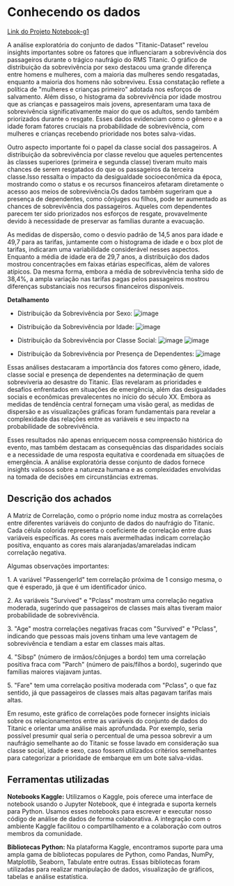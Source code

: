 # Conhecendo os dados
[Link do Projeto Notebook-g1](/src/[article-name.md](/src/notebook-g1-titanicsp.md))

A análise exploratória do conjunto de dados "Titanic-Dataset" revelou insights importantes sobre os fatores que influenciaram a sobrevivência dos passageiros durante o trágico naufrágio do RMS Titanic. O gráfico de distribuição da sobrevivência por sexo destacou
uma grande diferença  entre homens e mulheres, com a maioria das mulheres sendo resgatadas, enquanto a maioria dos homens não sobreviveu. Essa constatação reflete a política de "mulheres e crianças primeiro" adotada nos esforços de salvamento. Além disso, o histograma
da sobrevivência por idade mostrou que as crianças e passageiros mais jovens, apresentaram uma taxa de sobrevivência significativamente maior do que os adultos, sendo também priorizados durante o resgate. Esses dados evidenciam como o gênero e a idade foram fatores 
cruciais na probabilidade de sobrevivência, com mulheres e crianças recebendo prioridade nos botes salva-vidas.

Outro aspecto importante foi o papel da classe social dos passageiros. A distribuição da sobrevivência por classe revelou que aqueles pertencentes às classes superiores (primeira e segunda classe) tiveram muito mais chances de serem resgatados do que os passageiros da 
terceira classe.Isso ressalta o impacto da desigualdade socioeconômica da época, mostrando como o status e os recursos financeiros afetaram diretamente o acesso aos meios de sobrevivência.Os dados também sugeriram que a presença de dependentes, como cônjuges ou filhos, 
pode ter aumentado as chances de sobrevivência dos passageiros. Aqueles com dependentes parecem ter sido priorizados nos esforços de resgate, provavelmente devido à necessidade de preservar as famílias durante a evacuação.

As medidas de dispersão, como o desvio padrão de 14,5 anos para idade e 49,7 para as tarifas, juntamente com o histograma de idade e o box plot de tarifas, indicaram uma variabilidade considerável nesses aspectos. Enquanto a média de idade era de 29,7 anos, a distribuição 
dos dados mostrou concentrações em faixas etárias específicas, além de valores atípicos. Da mesma forma, embora a média de sobrevivência tenha sido de 38,4%, a ampla variação nas tarifas pagas pelos passageiros mostrou diferenças substanciais nos recursos financeiros disponíveis.

**Detalhamento** 

* Distribuição da Sobrevivência por Sexo:
![image](https://github.com/ICEI-PUC-Minas-PMV-SI/pmv-si-2024-1-pe7-t1-titanicsurvivalprediction_ex7-g1/assets/81273082/18713b55-68ad-4452-87d0-5f417aa6bea6)

* Distribuição da Sobrevivência por Idade:
![image](https://github.com/ICEI-PUC-Minas-PMV-SI/pmv-si-2024-1-pe7-t1-titanicsurvivalprediction_ex7-g1/assets/81273082/e529c20e-5484-4399-90d6-52169734e6c6)


* Distribuição da Sobrevivência por Classe Social:
![image](https://github.com/ICEI-PUC-Minas-PMV-SI/pmv-si-2024-1-pe7-t1-titanicsurvivalprediction_ex7-g1/assets/81273082/8bc57c48-e267-4844-b663-90d9d0f20ee9)
![image](https://github.com/ICEI-PUC-Minas-PMV-SI/pmv-si-2024-1-pe7-t1-titanicsurvivalprediction_ex7-g1/assets/81273082/6ef0fa38-570e-46ef-864e-493cd3e5f3d2)

* Distribuição da Sobrevivência por Presença de Dependentes:
![image](https://github.com/ICEI-PUC-Minas-PMV-SI/pmv-si-2024-1-pe7-t1-titanicsurvivalprediction_ex7-g1/assets/81273082/e18ee934-e1a8-49de-9a17-8184a8a9c1f3)


Essas análises destacaram a importância dos fatores como gênero, idade, classe social e presença de dependentes na determinação de quem sobreviveria ao desastre do Titanic. Elas revelaram as prioridades e desafios enfrentados em situações de emergência, além das desigualdades 
sociais e econômicas prevalecentes no início do século XX. Embora as medidas de tendência central forneçam uma visão geral, as medidas de dispersão e as visualizações gráficas foram  fundamentais para revelar a complexidade das relações entre as variáveis e seu impacto 
na probabilidade de sobrevivência.

Esses resultados não apenas enriquecem nossa compreensão histórica do evento, mas também destacam as consequências das disparidades sociais e a necessidade de uma resposta equitativa e coordenada em situações de emergência. A análise exploratória desse conjunto de dados
fornece insights valiosos sobre a natureza humana e as complexidades envolvidas na tomada de decisões em circunstâncias extremas.

## Descrição dos achados

A Matriz de Correlação, como o próprio nome induz mostra as correlações entre diferentes variáveis do conjunto de dados do naufrágio do Titanic. Cada célula colorida representa o coeficiente de correlação entre duas variáveis específicas. As cores mais avermelhadas indicam correlação positiva, enquanto as cores mais alaranjadas/amareladas indicam correlação negativa.
 
Algumas observações importantes:
 
1.⁠ ⁠A variável "PassengerId" tem correlação próxima de 1 consigo mesma, o que é esperado, já que é um identificador único.
 
2.⁠ ⁠As variáveis "Survived" e "Pclass" mostram uma correlação negativa moderada, sugerindo que passageiros de classes mais altas tiveram maior probabilidade de sobrevivência.
 
3.⁠ ⁠"Age" mostra correlações negativas fracas com "Survived" e "Pclass", indicando que pessoas mais jovens tinham uma leve vantagem de sobrevivência e tendiam a estar em classes mais altas.
 
4.⁠ ⁠"Sibsp" (número de irmãos/cônjuges a bordo) tem uma correlação positiva fraca com "Parch" (número de pais/filhos a bordo), sugerindo que famílias maiores viajavam juntas.
 
5.⁠ ⁠"Fare" tem uma correlação positiva moderada com "Pclass", o que faz sentido, já que passageiros de classes mais altas pagavam tarifas mais altas.
 
Em resumo, este gráfico de correlações pode fornecer insights iniciais sobre os relacionamentos entre as variáveis do conjunto de dados do Titanic e orientar uma análise mais aprofundada. Por exemplo, seria possível presumir qual seria o percentual de uma pessoa sobrevir a um naufrágio semelhante ao do Titanic se fosse lavado em consideração sua classe social, idade e sexo, caso fossem utilizados critérios semelhantes para categorizar a prioridade de embarque em um bote salva-vidas. 

## Ferramentas utilizadas

**Notebooks Kaggle:** Utilizamos o Kaggle, pois oferece uma interface de notebook usando o Jupyter Notebook, que é integrada e suporta kernels para Python. Usamos esses notebooks para escrever e executar nosso código de análise de dados de forma colaborativa. A integração com o ambiente Kaggle facilitou o compartilhamento e a colaboração com outros membros da comunidade.

**Bibliotecas Python:** Na plataforma Kaggle, encontramos suporte para uma ampla gama de bibliotecas populares de Python, como Pandas, NumPy, Matplotlib, Seaborn, Tabulate entre outras. Essas bibliotecas foram utilizadas para realizar manipulação de dados, visualização de gráficos, tabelas e análise estatística.


